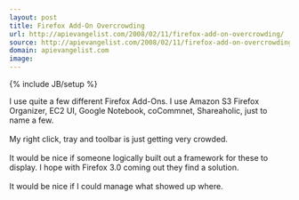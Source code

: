 ```yaml
---
layout: post
title: Firefox Add-On Overcrowding
url: http://apievangelist.com/2008/02/11/firefox-add-on-overcrowding/
source: http://apievangelist.com/2008/02/11/firefox-add-on-overcrowding/
domain: apievangelist.com
image: 
---
```

{% include JB/setup %}<p>I use quite a few different Firefox Add-Ons.  I use Amazon S3 Firefox Organizer, EC2 UI, Google Notebook, coCommnet, Shareaholic, just to name a few.<br /><br />My right click, tray and toolbar is just getting very crowded.<br /><br />It would be nice if someone logically built out a framework for these to display.  I hope with Firefox 3.0 coming out they find a solution.<br /><br />It would be nice if I could manage what showed up where.</p>
